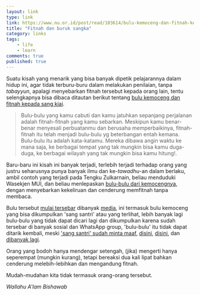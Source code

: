 ```yaml
---
layout: link
type: link
link: https://www.nu.or.id/post/read/103614/bulu-kemoceng-dan-fitnah-kepada-sang-kiai
title: "Fitnah dan buruk sangka"
category: links
tags: 
    - life
    - learn
comments: true
published: true
---
```


Suatu kisah yang menarik yang bisa banyak dipetik pelajarannya dalam hidup ini, agar tidak terburu-buru dalam melakukan penilaian, tanpa _tabayyun_, apalagi menyebarkan fitnah tersebut kepada orang lain, tentu selengkapnya bisa dibaca ditautan berikut tentang [bulu kemoceng dan fitnah kepada sang kiai](https://www.nu.or.id/post/read/103614/bulu-kemoceng-dan-fitnah-kepada-sang-kiai).
<!--more-->
> Bulu-bulu yang kamu cabuti dan kamu jatuhkan sepanjang perjalanan adalah fitnah-fitnah yang kamu sebarkan. Meskipun kamu benar-benar menyesali perbuatanmu dan berusaha memperbaikinya, fitnah-fitnah itu telah menjadi bulu-bulu yg beterbangan entah kemana. Bulu-bulu itu adalah kata-katamu. Mereka dibawa angin waktu ke mana saja, ke berbagai tempat yang tak mungkin bisa kamu duga-duga, ke berbagai wilayah yang tak mungkin bisa kamu hitung!.

Baru-baru ini kisah ini banyak terjadi, terlebih terjadi terhadap orang yang justru seharusnya punya banyak ilmu dan ke-*tawadhu*-an dalam berlaku, ambil contoh yang terjadi pada Tengku Zulkarnain, beliau menduduki Wasekjen MUI, dan beliau menlepaskan [bulu-bulu dari kemocengnya](https://www.youtube.com/watch?v=_uz1AujzftU), dengan menyebarkan kekeliruan dan cenderung memfitnah tanpa membaca. 

Bulu tersebut [mulai tersebar](https://www.youtube.com/watch?v=Kdq0EIRXVQs) dibanyak [media](https://www.youtube.com/watch?v=wtFnNlawc3w),  ini termasuk bulu kemoceng yang bisa dikumpulkan 'sang santri' atau yang terlihat, lebih banyak lagi bulu-bulu yang tidak dapat dicari lagi dan dikumpulkan karena sudah tersebar di banyak sosial dan WhatsApp group, 'bulu-bulu' itu tidak dapat ditarik kembali, meski ['sang santri' sudah minta maaf](http://mediaindonesia.com/read/detail/222606-tengku-zulkarnain-akui-salah-dan-minta-maaf), [disini](https://tirto.id/tengku-zulkarnain-cabut-tuduhan-ruu-pks-dinilai-hal-yang-wajar-dcQ5), [disini](https://nasional.kompas.com/read/2019/03/13/15444721/mui-pernyataan-tengku-zulkarnain-soal-ruu-pks-pendapat-pribadi), dan [dibanyak lagi](https://www.google.com/search?safe=strict&client=firefox-b-d&q=ustadz+Tengku+Zulkarnain+ruu+pks+maaf).

Orang yang bodoh hanya mendengar setengah, (jika) mengerti hanya seperempat (mungkin kurang), tetapi bereaksi dua kali lipat bahkan cenderung melebih-lebihkan dan mengandung fitnah.

Mudah-mudahan kita tidak termasuk orang-orang tersebut.

_Wallahu A'lam Bishawab_
